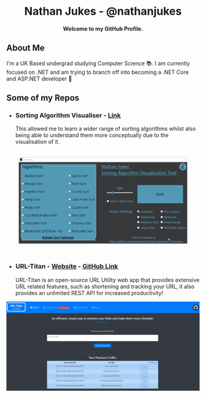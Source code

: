 <h1 align="center">
  Nathan Jukes - @nathanjukes
</h1>

<h4 align="center">Welcome to my GitHub Profile.</h4>


## About Me

I'm a UK Based undergrad studying Computer Science 📚. I am currently focused on .NET and am trying to branch off into becoming a .NET Core and ASP.NET developer 🎯


## Some of my Repos

- ### **Sorting Algorithm Visualiser** - [Link](https://github.com/nathanjukes/Sorting-Algorithm-Visualisation-Tool)
  This allowed me to learn a wider range of sorting algorithms whilst also being able to understand them more conceptually due to the visualisation of it.

![Demo Gif](https://raw.githubusercontent.com/nathanjukes/nathanjukes/master/DemoRecordingCurrent.gif)

- ### **URL-Titan** - [Website](http://url-titan.nathanjukes.tech) - [GitHub Link](https://github.com/nathanjukes/URL-Titan)
  URL-Titan is an open-source URL Utility web app that provides extensive URL related features, such as shortening and tracking your URL, it also provides an unlimited REST API for increased productivity!

<p align="center">
  <img src="https://raw.githubusercontent.com/nathanjukes/nathanjukes/master/Homepage.JPG">
</p>
